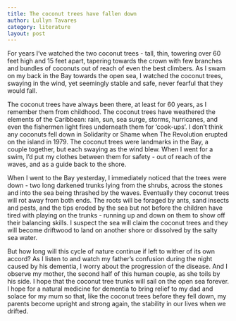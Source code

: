 ```yaml
---
title: The coconut trees have fallen down
author: Lullyn Tavares
category: literature
layout: post
---
```


For years I’ve watched the two coconut trees - tall, thin, towering over 60 feet high and 15 feet apart, tapering towards the crown with few branches and bundles of coconuts out of reach of even the best climbers.   As I swam on my back in the Bay towards the open sea, I watched the coconut trees, swaying in the wind, yet seemingly stable and safe, never fearful that they would fall.  

The coconut trees have always been there, at least for 60 years, as I remember them from childhood.   The coconut trees have weathered the elements of the Caribbean: rain, sun, sea surge, storms, hurricanes, and even the fishermen light fires underneath them for ‘cook-ups’.  I don’t think any coconuts fell down in Solidarity or Shame when The Revolution erupted on the island in 1979.  The coconut trees were landmarks in the Bay, a couple together, but each swaying as the wind blew. When I went for a swim, I’d put my clothes between them for safety - out of reach of the waves, and as a guide back to the shore. 

When I went to the Bay yesterday, I immediately noticed that the trees were down - two long darkened trunks lying from the shrubs, across the stones and into the sea being thrashed by the waves.    Eventually they coconut trees will rot away from both ends.  The roots will be foraged by ants, sand insects and pests, and the tips eroded by the sea but not before the children have tired with playing on the trunks - running up and down on them to show off their balancing skills.  I suspect the sea will claim the coconut trees and they will become driftwood to land on another shore or dissolved by the salty sea water.   

But how long will this cycle of nature continue if left to wither of its own accord? As I listen to and watch my father’s confusion during the night caused by his dementia, I worry about the progression of the disease. And I observe my mother, the second half of this human couple, as she toils by his side. I hope that the coconut tree trunks will sail on the open sea forever. I hope for a natural medicine for dementia to bring relief to my dad and solace for my mum so that, like the coconut trees before they fell down, my parents become upright and strong again, the stability in our lives when we drifted.    
